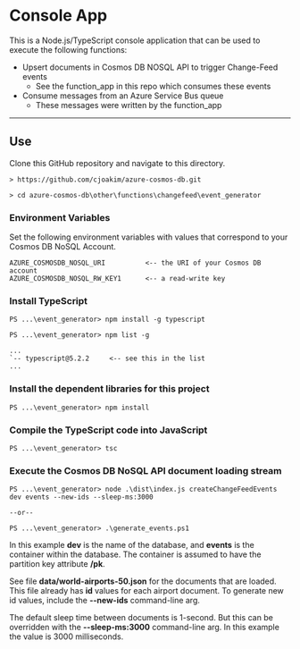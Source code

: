 # Console App

This is a Node.js/TypeScript console application that can be used to
execute the following functions:

- Upsert documents in Cosmos DB NOSQL API to trigger Change-Feed events
  - See the function_app in this repo which consumes these events
- Consume messages from an Azure Service Bus queue
  - These messages were written by the function_app

---

## Use

Clone this GitHub repository and navigate to this directory.

```
> https://github.com/cjoakim/azure-cosmos-db.git

> cd azure-cosmos-db\other\functions\changefeed\event_generator
```

### Environment Variables

Set the following environment variables with values that correspond
to your Cosmos DB NoSQL Account.

```
AZURE_COSMOSDB_NOSQL_URI          <-- the URI of your Cosmos DB account
AZURE_COSMOSDB_NOSQL_RW_KEY1      <-- a read-write key
```

### Install TypeScript

```
PS ...\event_generator> npm install -g typescript

PS ...\event_generator> npm list -g

...
`-- typescript@5.2.2     <-- see this in the list
...
```

### Install the dependent libraries for this project

```
PS ...\event_generator> npm install
```

### Compile the TypeScript code into JavaScript

```
PS ...\event_generator> tsc
```

### Execute the Cosmos DB NoSQL API document loading stream

```
PS ...\event_generator> node .\dist\index.js createChangeFeedEvents dev events --new-ids --sleep-ms:3000

--or--

PS ...\event_generator> .\generate_events.ps1
```

In this example **dev** is the name of the database, and **events** is the container
within the database.  The container is assumed to have the partition key attribute
**/pk**.

See file **data/world-airports-50.json** for the documents that are loaded.
This file already has **id** values for each airport document.
To generate new id values, include the **--new-ids** command-line arg.

The default sleep time between documents is 1-second.  But this can be
overridden with the **--sleep-ms:3000** command-line arg.
In this example the value is 3000 milliseconds.

